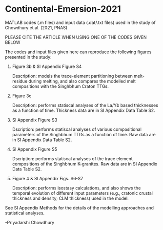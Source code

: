 # Continental-Emersion-2021
MATLAB codes (.m files) and input data (.dat/.txt files) used in the study of Chowdhury et al. (2021, PNAS)

PLEASE CITE THE ARTICLE WHEN USING ONE OF THE CODES GIVEN BELOW

The codes and input files given here can reproduce the following figures presented in the study:

1. Figure 3b & SI Appendix Figure S4

    Description: models the trace-element partitioning between melt-residue during melting, and also compares the modelled melt compositions with the Singhbhum Craton TTGs.

2. Figure 3c
   
    Description: performs statiscal analyses of the La/Yb based thicknesses as a function of time. Thickness data are in SI Appendix Data Table S2. 

3. SI Appendix Figure S3

    Dscription: performs statiscal analyses of various compositional parameters of the Singhbhum TTGs as a function of time. Raw data are in SI Appendix Data Table S2. 

4. SI Appendix Figure S5

    Dscription: performs statiscal analyses of the trace element compositions of the Singhbhum K-granites. Raw data are in SI Appendix Data Table S2.

5. Figure 4 & SI Appendix Figs. S6-S7

    Description: performs isostasy calculations, and also shows the temporal evolution of different input parameters (e.g., cratonic crustal thickness and density; CLM thickness) used in the model. 
    
See SI Appendix Methods for the details of the modelling approaches and statistical analyses.

-Priyadarshi Chowdhury

